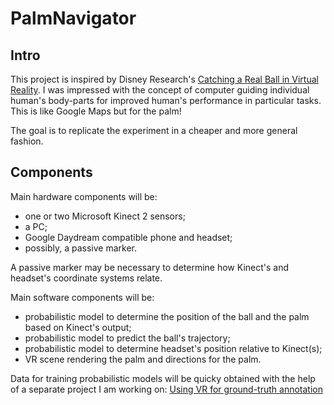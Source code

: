 # PalmNavigator

## Intro

This project is inspired by Disney Research's [Catching a Real Ball in Virtual Reality](https://www.disneyresearch.com/publication/catching-a-real-ball-in-virtual-reality/). I was impressed with the concept of computer guiding individual human's body-parts for improved human's performance in particular tasks. This is like Google Maps but for the palm!

The goal is to replicate the experiment in a cheaper and more general fashion.

## Components

Main hardware components will be:

- one or two Microsoft Kinect 2 sensors;
- a PC;
- Google Daydream compatible phone and headset;
- possibly, a passive marker.

A passive marker may be necessary to determine how Kinect's and headset's coordinate systems relate.

Main software components will be:

- probabilistic model to determine the position of the ball and the palm based on Kinect's output;
- probabilistic model to predict the ball's trajectory;
- probabilistic model to determine headset's position relative to Kinect(s);
- VR scene rendering the palm and directions for the palm.

Data for training probabilistic models will be quicky obtained with the help of a separate project I am working on: [Using VR for ground-truth annotation](http://blog.pletnikov.com/post/161851918870/using-vr-for-ground-truth-annotation)

